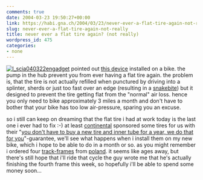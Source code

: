 ```yaml
---
comments: true
date: 2004-03-23 19:50:27+00:00
link: https://habi.gna.ch/2004/03/23/never-ever-a-flat-tire-again-not-really/
slug: never-ever-a-flat-tire-again-not-really
title: never ever a flat tire again? (not really)
wordpress_id: 475
categories:
- none
---
```


[![l_scia040322](https://habi.gna.ch/blog/images/l_scia040322-tm.jpg)](https://habi.gna.ch/blog/images/l_scia040322.jpg)[engadget](http://www.engadget.com/entry/5721628849559352/) pointed out [this device](http://www.jinjapan.org/trends/science/sci040322.html#) installed on a bike. the pump in the hub prevent you from ever having a flat tire again. the problem is, that the tire is not actually refilled when punctured by driving into a splinter, sherds or just too fast over an edge (resulting in a [snakebite](http://66.102.9.104/search?q=cache:1XgAh-oyK2sJ:www.velotique.com/clinic-r.htm+snakebite+double+puncture&hl=en&start=5&ie=UTF-8)) but it designed to prevent the tire getting flat from the "normal" air loss.
hence you only need to bike approximately 3 miles a month and don't have to bother that your bike has too low air-pressure, sparing you an excuse.  

so i still can keep on dreaming that the flat tire i had at work today is the last one i ever had to fix :-)
at least [continental](http://www.conti-online.com/generator/www/start/index_de_de.html) sponsored some tires for us with their "[you don't have to buy a new tire and inner tube for a year, we do that for you](http://www.conti-online.com/generator/www/de/de/continental/fahrrad/allgemein/produkt_highlights/safetysystem_garantie_de.html)"-guarantee, we'll see what happens when i install them on my new bike, which i hope to be able to do in a month or so.
as you might remember i ordered four [track-frames](http://www.ostro.com.pl/en/shop/frames.htm) from [poland](http://www.ostro.com.pl/en/main.htm). it seems like ages away, but there's still hope that i'll ride that cycle  the guy wrote me that he's actually finishing the fourth frame this week, so hopefully i'll be able to spend some money soon...
